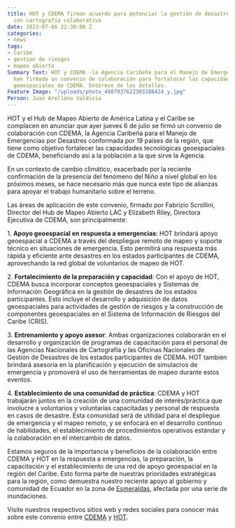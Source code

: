 ```yaml
---
title: HOT y CDEMA firman acuerdo para potenciar la gestión de desastres en el Caribe
  con cartografía colaborativa
date: 2023-07-06 22:39:00 Z
categories:
- news
tags:
- Caribe
- gestion de riesgos
- mapeo abierto
Summary Text: HOT y CDEMA -la Agencia Caribeña para el Manejo de Emergencias por Desastres-
  han firmado un convenio de colaboración para fortalecer las capacidades tecnológicas
  geoespaciales de CDEMA. Entérese de los detalles.
Feature Image: "/uploads/photo_4987937622303288424_y.jpg"
Person: Juan Arellano Valdivia
---
```


HOT y el Hub de Mapeo Abierto de América Latina y el Caribe se complacen en anunciar que ayer jueves 6 de julio se firmó un convenio de colaboración con CDEMA, la Agencia Caribeña para el Manejo de Emergencias por Desastres conformada por 19 países de la región, que tiene como objetivo fortalecer las capacidades tecnológicas geoespaciales de CDEMA, beneficiando así a la población a la que sirve la Agencia.

En un contexto de cambio climático, exacerbado por la reciente confirmación de la presencia del fenómeno del Niño a nivel global en los próximos meses, se hace necesario más que nunca este tipo de alianzas para apoyar el trabajo humanitario sobre el terreno.

Las áreas de aplicación de este convenio, firmado por Fabrizio Scrollini, Director del Hub de Mapeo Abierto LAC y Elizabeth Riley, Directora Ejecutiva de CDEMA, son principalmente:

1\. **Apoyo geoespacial en respuesta a emergencias**: HOT brindará apoyo geoespacial a CDEMA a través del despliegue remoto de mapeo y soporte técnico en situaciones de emergencia. Esto permitirá una respuesta más rápida y eficiente ante desastres en los estados participantes de CDEMA, aprovechando la red global de voluntarios de mapeo de HOT.

2\. **Fortalecimiento de la preparación y capacidad**: Con el apoyo de HOT, CDEMA busca incorporar conceptos geoespaciales y Sistemas de Información Geográfica en la gestión de desastres de los estados participantes. Esto incluye el desarrollo y adquisición de datos geoespaciales para actividades de gestión de riesgos y la construcción de componentes geoespaciales en el Sistema de Información de Riesgos del Caribe (CRIS).

3\. **Entrenamiento y apoyo asesor**: Ambas organizaciones colaborarán en el desarrollo y organización de programas de capacitación para el personal de las Agencias Nacionales de Cartografía y las Oficinas Nacionales de Gestión de Desastres de los estados participantes de CDEMA. HOT también brindará asesoría en la planificación y ejecución de simulacros de emergencia y promoverá el uso de herramientas de mapeo durante estos eventos.

4\. **Establecimiento de una comunidad de práctica**: CDEMA y HOT trabajarán juntos en la creación de una comunidad de interés/práctica que involucre a voluntarios y voluntarias capacitadas y personal de respuesta en casos de desastre. Esta comunidad será de utilidad para el despliegue de emergencia y el mapeo remoto, y se enfocará en el desarrollo continuo de habilidades, el establecimiento de procedimientos operativos estándar y la colaboración en el intercambio de datos.

Estamos seguros de la importancia y beneficios de la colaboración entre CDEMA y HOT en la respuesta a emergencias, la preparación, la capacitación y el establecimiento de una red de apoyo geoespacial en la región del Caribe. Esto forma parte de nuestras prioridades estratégicas para la región, como demuestra nuestro reciente apoyo al gobierno y comunidad de Ecuador en la zona de [Esmeraldas](https://twitter.com/mapeoabierto_la/status/1669401380207902739?s=20), afectada por una serie de inundaciones.

Visite nuestros respectivos sitios web y redes sociales para conocer más sobre este convenio entre [CDEMA](https://www.cdema.org/) y [HOT](https://www.hotosm.org/).
